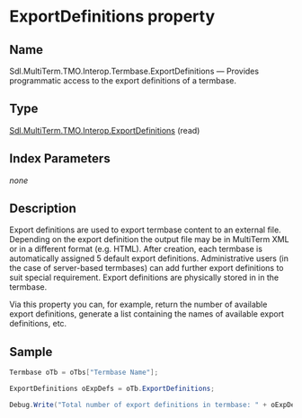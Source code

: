 # ExportDefinitions property


## Name

Sdl.MultiTerm.TMO.Interop.Termbase.ExportDefinitions —          Provides programmatic access to the export definitions of a termbase.


## Type

[Sdl.MultiTerm.TMO.Interop.ExportDefinitions](Sdl.MultiTerm.TMO.Interop.ExportDefinitions.md)
(read)


## Index Parameters
*none*

## Description

Export definitions are used to export termbase content to an external file. Depending on the export definition the output file may be in MultiTerm XML or in a different format (e.g. HTML). After creation, each termbase is automatically assigned 5 default export definitions. Administrative users (in the case of server-based termbases) can add further export definitions to suit special requirement. Export definitions are physically stored in in the termbase.

Via this property you can, for example, return the number of available export definitions, generate a list containing the names of available export definitions, etc.


## Sample


```cs
Termbase oTb = oTbs["Termbase Name"];

ExportDefinitions oExpDefs = oTb.ExportDefinitions;

Debug.Write("Total number of export definitions in termbase: " + oExpDefs.Count.ToString());
```


